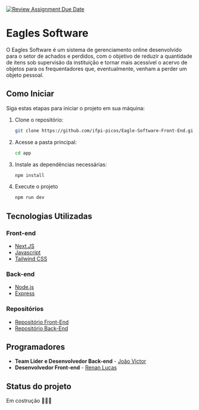 [![Review Assignment Due Date](https://classroom.github.com/assets/deadline-readme-button-24ddc0f5d75046c5622901739e7c5dd533143b0c8e959d652212380cedb1ea36.svg)](https://classroom.github.com/a/U2l29CBO)

# Eagles Software

O Eagles Software é um sistema de gerenciamento online desenvolvido para o setor de achados e perdidos, com o objetivo de reduzir a quantidade de itens sob supervisão da instituição e tornar mais acessível o acervo de objetos para os frequentadores que, eventualmente, venham a perder um objeto pessoal.

## Como Iniciar

Siga estas etapas para iniciar o projeto em sua máquina:

1. Clone o repositório:

    ```bash
   git clone https://github.com/ifpi-picos/Eagle-Software-Front-End.git

2. Acesse a pasta principal:

    ```bash
    cd app

3. Instale as dependências necessárias:

    ```bash
    npm install 

4. Execute o projeto

    ```bash
    npm run dev

## Tecnologias Utilizadas

### Front-end

- [Next.JS](https://nextjs.org/docs)
- [Javascript](https://developer.mozilla.org/pt-BR/docs/Web/JavaScript)
- [Tailwind CSS]()

### Back-end

- [Node.js](https://nodejs.org/en)
- [Express](https://expressjs.com/pt-br/)

### Repositórios

- [Repositório Front-End](https://github.com/ifpi-picos/Eagle-Software-Front-End.git)
- [Repositório Back-End](https://github.com/ifpi-picos/projeto-web-full-stack-eagles-software.git)

## Programadores

- <b>Team Lider e Desenvolvedor Back-end</b> - [João Victor](https://github.com/JoaoVictor-dev1)
- <b>Desenvolvedor Front-end</b> - [Renan Lucas](https://github.com/Renanlucass)

## Status do projeto

Em costrução 👷‍♂️🚧
